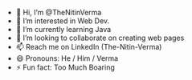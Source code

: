 - 👋 Hi, I’m @TheNitinVerma
- 👀 I’m interested in Web Dev.
- 🌱 I’m currently learning Java
- 💞️ I’m looking to collaborate on creating web pages
- 📫 Reach me on LinkedIn (The-Nitin-Verma)
- 😄 Pronouns: He / Him / Verma
- ⚡ Fun fact: Too Much Boaring

<!---
TheNitinVerma/TheNitinVerma is a ✨ special ✨ repository because its `README.md` (this file) appears on your GitHub profile.
You can click the Preview link to take a look at your changes.
--->
